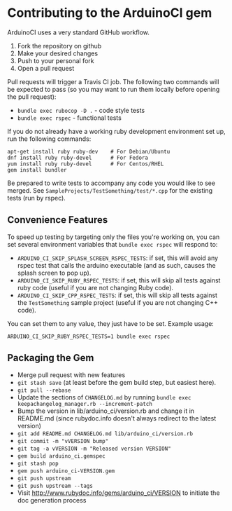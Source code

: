 # Contributing to the ArduinoCI gem

ArduinoCI uses a very standard GitHub workflow.

1. Fork the repository on github
2. Make your desired changes
3. Push to your personal fork
4. Open a pull request

Pull requests will trigger a Travis CI job.  The following two commands will be expected to pass (so you may want to run them locally before opening the pull request):

 * `bundle exec rubocop -D .` - code style tests
 * `bundle exec rspec` - functional tests

 If you do not already have a working ruby development environment set up, run the following commands:

```shell
apt-get install ruby ruby-dev    # For Debian/Ubuntu
dnf install ruby ruby-devel      # For Fedora
yum install ruby ruby-devel      # For Centos/RHEL
gem install bundler
```

Be prepared to write tests to accompany any code you would like to see merged.
See `SampleProjects/TestSomething/test/*.cpp` for the existing tests (run by rspec).


## Convenience Features

To speed up testing by targeting only the files you're working on, you can set several environment variables that `bundle exec rspec` will respond to:

* `ARDUINO_CI_SKIP_SPLASH_SCREEN_RSPEC_TESTS`: if set, this will avoid any rspec test that calls the arduino executable (and as such, causes the splash screen to pop up).
* `ARDUINO_CI_SKIP_RUBY_RSPEC_TESTS`: if set, this will skip all tests against ruby code (useful if you are not changing Ruby code).
* `ARDUINO_CI_SKIP_CPP_RSPEC_TESTS`: if set, this will skip all tests against the `TestSomething` sample project (useful if you are not changing C++ code).

You can set them to any value, they just have to be set.  Example usage:

```shell
ARDUINO_CI_SKIP_RUBY_RSPEC_TESTS=1 bundle exec rspec
```


## Packaging the Gem

* Merge pull request with new features
* `git stash save` (at least before the gem build step, but easiest here).
* `git pull --rebase`
* Update the sections of `CHANGELOG.md` by running `bundle exec keepachangelog_manager.rb --increment-patch`
* Bump the version in lib/arduino_ci/version.rb and change it in README.md (since rubydoc.info doesn't always redirect to the latest version)
* `git add README.md CHANGELOG.md lib/arduino_ci/version.rb`
* `git commit -m "vVERSION bump"`
* `git tag -a vVERSION -m "Released version VERSION"`
* `gem build arduino_ci.gemspec`
* `git stash pop`
* `gem push arduino_ci-VERSION.gem`
* `git push upstream`
* `git push upstream --tags`
* Visit http://www.rubydoc.info/gems/arduino_ci/VERSION to initiate the doc generation process
